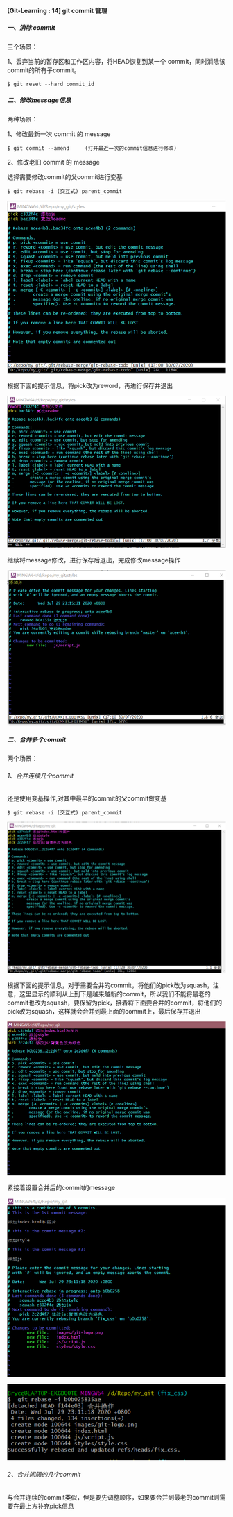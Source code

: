#### [Git-Learning : 14] git commit 管理

##### 一、消除 commit

三个场景：

1、丢弃当前的暂存区和工作区内容，将HEAD恢复到某一个 commit，同时消除该commit的所有子commit。

```shell
$ git reset --hard commit_id 
```




##### 二、修改message信息

两种场景：

1、修改最新一次 commit 的 message

```shell
$ git commit --amend     (打开最近一次的commit信息进行修改)
```

2、修改老旧 commit 的 message

选择需要修改commit的父commit进行变基
```shell
$ git rebase -i (交互式) parent_commit
```

<img src=".assets/image-20200730170150504.png" alt="image-20200730170150504" style="zoom:67%;" />

根据下面的提示信息，将pick改为reword，再进行保存并退出

<img src=".assets/image-20200730170409450.png" alt="image-20200730170409450" style="zoom:67%;" />

继续将message修改，进行保存后退出，完成修改message操作

<img src=".assets/image-20200730171108802.png" alt="image-20200730171108802" style="zoom:67%;" />

##### 二、合并多个commit
两个场景：

###### 1、合并连续几个commit

还是使用变基操作,对其中最早的commit的父commit做变基

```shell
$ git rebase -i (交互式) parent_commit
```

<img src=".assets/image-20200730172950733.png" alt="image-20200730172950733" style="zoom:67%;" />

根据下面的提示信息，对于需要合并的commit，将他们的pick改为squash，注意，这里显示的顺利从上到下是越来越新的commit，所以我们不能将最老的commit也改为squash，要保留为pick，接着将下面要合并的commit，将他们的pick改为squash，这样就会合并到最上面的commit上，最后保存并退出

![image-20200730203501713](.assets/image-20200730203501713.png)

紧接着设置合并后的commit的message

![image-20200730203551400](.assets/image-20200730203551400.png)

![image-20200730203759679](.assets/image-20200730203759679.png)

###### 2、合并间隔的几个commit

与合并连续的commit类似，但是要先调整顺序，如果要合并到最老的commit则需要在最上方补充pick信息

